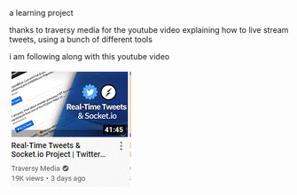 a learning project

thanks to traversy media for the youtube video explaining how to live stream tweets, using a bunch of different tools

i am following along with this youtube video

![youtube thumb](/images/youtube-thumb.GIF "youtube thumb")